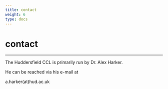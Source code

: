```yaml
---
title: contact
weight: 6
type: docs
---
```


# contact
---

The Huddersfield CCL is primarily run by Dr. Alex Harker.

He can be reached via his e-mail at 

a.harker(at)hud.ac.uk